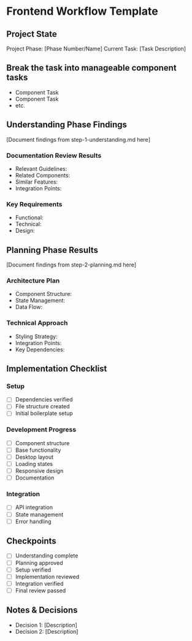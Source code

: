 # Frontend Workflow Template

## Project State
Project Phase: [Phase Number/Name]
Current Task: [Task Description]

## Break the task into manageable component tasks
- Component Task
- Component Task
- etc.

## Understanding Phase Findings
[Document findings from step-1-understanding.md here]

### Documentation Review Results
- Relevant Guidelines:
- Related Components:
- Similar Features:
- Integration Points:

### Key Requirements
- Functional:
- Technical:
- Design:

## Planning Phase Results
[Document findings from step-2-planning.md here]

### Architecture Plan
- Component Structure:
- State Management:
- Data Flow:

### Technical Approach
- Styling Strategy:
- Integration Points:
- Key Dependencies:

## Implementation Checklist

### Setup
- [ ] Dependencies verified
- [ ] File structure created
- [ ] Initial boilerplate setup

### Development Progress
- [ ] Component structure
- [ ] Base functionality
- [ ] Desktop layout
- [ ] Loading states
- [ ] Responsive design
- [ ] Documentation

### Integration
- [ ] API integration
- [ ] State management
- [ ] Error handling

## Checkpoints
- [ ] Understanding complete
- [ ] Planning approved
- [ ] Setup verified
- [ ] Implementation reviewed
- [ ] Integration verified
- [ ] Final review passed

## Notes & Decisions
- Decision 1: [Description]
- Decision 2: [Description]